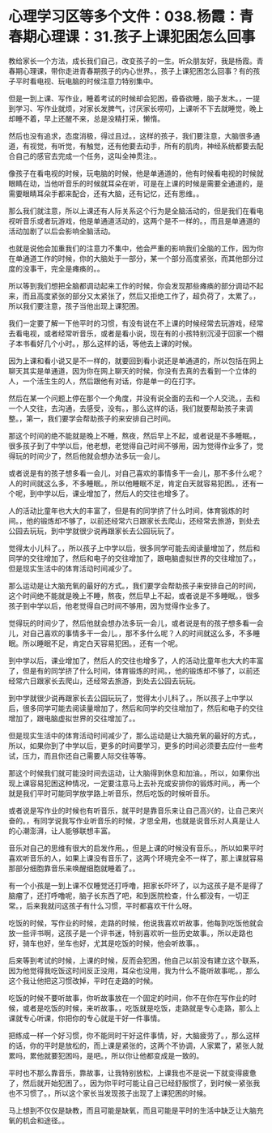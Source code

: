 # 心理学习区等多个文件：038.杨霞：青春期心理课：31.孩子上课犯困怎么回事

教给家长一个方法，成长我们自己，改变孩子的一生。听众朋友好，我是杨霞。青春期心理课，带你走进青春期孩子的内心世界。，孩子上课犯困怎么回事？有的孩子平时看电视、玩电脑的时候注意力特别集中。

但是一到上课、写作业，睡着考试的时候却会犯困，昏昏欲睡，脑子发木。，一提到学习、写作业就烦，对家长发脾气，讨厌家长唠叨，上课听不下去就睡觉，晚上却睡不着，早上还醒不来，总是没精打采，懒惰。

然后也没有追求，态度消极，得过且过。，这样的孩子，我们要注意，大脑很多通道，有视觉，有听觉，有触觉，还有他要去动手，所有的肌肉，神经系统都要去配合自己的感官去完成一个任务，这叫全神贯注。。

像孩子在看电视的时候，玩电脑的时候，他是单通道的，他有时候看电视的时候就眼睛在动，当他听音乐的时候就耳朵在听，可是在上课的时候是需要全通道的，是需要眼睛耳朵手都来配合，还有大脑，还有记忆，还有思维。。

那么我们就注意，所以上课还有人际关系这个行为是全脑活动的，但是我们在看电视听音乐或者玩游戏，他是单通道活动的，这两个是不一样的。，而且是单通道的活动加剧了以后会影响全脑活动。

也就是说他会加重我们的注意力不集中，他会严重的影响我们全脑的工作，因为你在单通道工作的时候，你的大脑处于一部分，某一个部分高度紧张，而其他部分过度的没事干，完全是瘫痪的。。

所以等到我们想把全脑都调动起来工作的时候，你会发现那些瘫痪的部分调动不起来，而且高度紧张的部分又太紧张了，然后又拒绝工作了，超负荷了，太累了。，所以我们要注意，孩子当他出现上课犯困。

我们一定要了解一下他平时的习惯，有没有说在不上课的时候经常去玩游戏，经常去看电视，或者经常听音乐，或者是看小说，现在有的小孩特别沉浸于回家一个棚子本书看好几个小时。，那么这样的话，等他去上课的时候。

因为上课和看小说又是不一样的，就要回到看小说还是单通道的，所以包括在网上聊天其实是单通道，因为你在网上聊天的时候，你没有去真的去看到一个立体的人，一个活生生的人，然后跟他有对话，你是单一的在打字。

然后在某一个问题上停在那个一个角度，并没有说全面的去和一个人交流。，去和一个人交往，去沟通，去感受，没有。，那么这样的话，我们就要帮助孩子来调整。，第一，我们要学会帮助孩子的来安排自己时间。

那这个时间的绝不能就是晚上不睡，熬夜，然后早上不起，或者说是不多睡眠。，很多孩子到了中学以后，他老想，老觉得自己时间不够用，因为觉得作业多了，觉得玩的时间少了，然后他就会想办法多玩一会儿。

或者说是有的孩子想多看一会儿，对自己喜欢的事情多干一会儿，那不多什么呢？人的时间就这么多，不多睡眠。，所以他睡眠不足，肯定白天就容易犯困。，还有一个呢，到中学以后，课业增加了，然后人的交往也增多了。

人的活动比童年也大大的丰富了，但是有的同学挤了什么时间，体育锻炼的时间。，他的锻炼却不够了，以前还经常六日跟家长去爬山，还经常去旅游，到处去公园去玩玩，到中学就很少说再跟家长去公园玩玩了。

觉得太小儿科了。，所以孩子上中学以后，很多同学可能去阅读量增加了，然后和同学的交往增加了，然后和电子的交往增加了，跟电脑虚拟世界的交往增加了。，但是现实生活中的体育活动时间减少了。

那么运动是让大脑充氧的最好的方式。，我们要学会帮助孩子来安排自己的时间，这个时间绝不能就是晚上不睡，熬夜，然后早上不起，或者说是不多睡眠。，很多孩子到中学以后，他老觉得自己时间不够用，因为觉得作业多了。

觉得玩的时间少了，然后他就会想办法多玩一会儿，或者说是有的孩子想多看一会儿，对自己喜欢的事情多干一会儿。，那不多什么呢？人的时间就这么多，不多睡眠。所以睡眠不足，肯定白天容易犯困。，还有一个呢。

到中学以后，课业增加了，然后人的交往也增多了，人的活动比童年也大大的丰富了，但是有的同学挤了什么时间，体育锻炼的时间。，他的锻炼却不够了，以前还经常六日跟家长去爬山，还经常去旅游，到处去公园去玩玩。

到中学就很少说再跟家长去公园玩玩了，觉得太小儿科了。，所以孩子上中学以后，很多同学可能去阅读量增加了，然后和同学的交往增加了，然后和电子的交往增加了，跟电脑虚拟世界的交往增加了。。

但是现实生活中的体育活动时间减少了，那么运动是让大脑充氧的最好的方式。，所以，如果你到了中学以后，更多的时间要学习，更多的时间必须要去应付一些考试，压力，而且你还自己需要人际交往等等。

那这个时候我们就可能没时间去运动，让大脑得到休息和加油。，所以，如果你出现上课容易犯困这种情况，一定要注意马上去补充或安排你的锻炼时间。，再一个就是我们平时可能同学放学路上听音乐，然后吃饭的时候听音乐。

或者说是写作业的时候也有听音乐，就平时是靠音乐来让自己高兴的，让自己来兴奋的。，有同学说我写作业听音乐的时候，才思全用，也就是说音乐对人真是让人的心潮澎湃，让人能够联想丰富。

音乐对自己的思维有很大的启发作用。，但是上课的时候没有音乐。，所以如果平时喜欢听音乐的人，如果上课没有音乐了，这两个环境完全不一样了，那上课就容易那部分细胞靠音乐来唤醒细胞就睡着了。。

有一个小孩是一到上课不仅睡觉还打呼噜，把家长吓坏了，以为这孩子是不是得了脑瘤了，还打呼噜呢，脑子长东西了吧，和到医院检查，什么都没有，一切正常。，后来我就问这孩子有什么习惯，平时都喜欢干什么呀。

吃饭的时候，写作业的时候，走路的时候，他说我喜欢听故事，他每到吃饭他就会放一些评书啊，这孩子是一个评书迷，特别喜欢听一些历史故事。，所以走路也好，骑车也好，坐车也好，尤其是吃饭的时候，他会听故事。。

后来等到考试的时候，上课的时候，反而会犯困，他自己以前没有建立这个联系，因为他觉得我吃饭这时间反正没用，耳朵也没用，我为什么不能听故事呢。，那么这个我让他把这习惯改掉，平时在走路的时候。

吃饭的时候不要听故事，你听故事放在一个固定的时间，你不在你在写作业的时候，或者是吃饭的时候，来听故事。，吃饭就是吃饭，走路就是专心走路，那么上课就专心听课，你把你的专心就是干好一件事情。

把练成一样一个好习惯，你不能同时干好这件事情，好，大脑疲劳了。，那么这样的话，你的平时是放松的，而上课是紧张的，这两个不协调，人家累了，紧张人就累吗，累他就要犯困吗，是吧。，所以你让他都变成是一致的。

平时也不那么靠音乐，靠故事，让我特别放松，上课我也不是说一下就变得疲惫了，然后就开始犯困了。，因为你平时可能让自己已经舒服惯了，到时候一紧张我也不习惯了。，所以这个家长当发现孩子出现了上课犯困的时候。

马上想到不仅仅是缺教，而且可能是缺氧，而且可能是平时的生活中缺乏让大脑充氧的机会和途径。。
